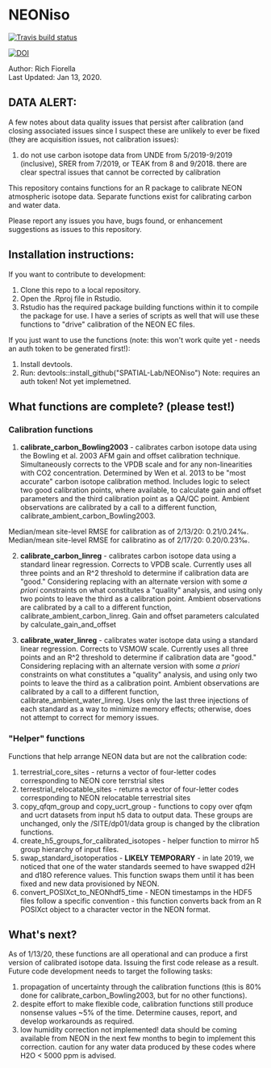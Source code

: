 # NEONiso

<!-- badges: start -->
  [![Travis build status](https://travis-ci.org/SPATIAL-Lab/NEONiso.svg?branch=master)](https://travis-ci.org/SPATIAL-Lab/NEONiso)
  
  [![DOI](https://zenodo.org/badge/188347333.svg)](https://zenodo.org/badge/latestdoi/188347333)
  
  <!-- badges: end -->

Author: Rich Fiorella \
Last Updated: Jan 13, 2020.

## DATA ALERT:
A few notes about data quality issues that persist after calibration (and closing associated issues since I suspect these are unlikely to ever be fixed (they are acquisition issues, not calibration issues): 

1. do not use carbon isotope data from UNDE from 5/2019-9/2019 (inclusive), SRER from 7/2019, or TEAK from 8 and 9/2018. there are clear spectral issues that cannot be corrected by calibration

This repository contains functions for an R package to calibrate NEON atmospheric isotope data. Separate functions exist for calibrating carbon and water data.

Please report any issues you have, bugs found, or enhancement suggestions as issues to this repository.

## Installation instructions:

If you want to contribute to development:
1) Clone this repo to a local repository.
2) Open the .Rproj file in Rstudio.
3) Rstudio has the required package building functions within it to compile the package for use. I have a series of scripts as well that will use these functions to "drive" calibration of the NEON EC files.

If you just want to use the functions (note: this won't work quite yet - needs an auth token to be generated first!):
1) Install devtools.
2) Run: devtools::install_github("SPATIAL-Lab/NEONiso") Note: requires an auth token! Not yet implemetned.

## What functions are complete? (please test!)
### Calibration functions
1) **calibrate_carbon_Bowling2003** - calibrates carbon isotope data using the Bowling et al. 2003 AFM gain and offset calibration technique. Simultaneously corrects to the VPDB scale and for any non-linearities with CO2 concentration. Determined by Wen et al. 2013 to be "most accurate" carbon isotope calibration method. Includes logic to select two good calibration points, where available, to calculate gain and offset parameters and the third calibration point as a QA/QC point.  Ambient observations are calibrated by a call to a different function, calibrate_ambient_carbon_Bowling2003.

Median/mean site-level RMSE for calibration as of 2/13/20: 0.21/0.24‰.
Median/mean site-level RMSE for calibratino as of 2/17/20: 0.20/0.23‰.

2) **calibrate_carbon_linreg** - calibrates carbon isotope data using a standard linear regression. Corrects to VPDB scale. Currently uses all three points and an R^2 threshold to determine if calibration data are "good." Considering replacing with an alternate version with some *a priori* constraints on what constitutes a "quality" analysis, and using only two points to leave the third as a calibration point. Ambient observations are calibrated by a call to a different function, calibrate_ambient_carbon_linreg. Gain and offset parameters calculated by calculate_gain_and_offset

3) **calibrate_water_linreg** - calibrates water isotope data using a standard linear regression. Corrects to VSMOW scale. Currently uses all three points and an R^2 threshold to determine if calibration data are "good." Considering replacing with an alternate version with some *a priori* constraints on what constitutes a "quality" analysis, and using only two points to leave the third as a calibration point. Ambient observations are calibrated by a call to a different function, calibrate_ambient_water_linreg. Uses only the last three injections of each standard as a way to minimize memory effects; otherwise, does not attempt to correct for memory issues.

### "Helper" functions
Functions that help arrange NEON data but are not the calibration code:

1) terrestrial_core_sites - returns a vector of four-letter codes corresponding to NEON core terrstrial sites
2) terrestrial_relocatable_sites - returns a vector of four-letter codes corresponding to NEON relocatable terrestrial sites
3) copy_qfqm_group and copy_ucrt_group - functions to copy over qfqm and ucrt datasets from input h5 data to output data. These groups are unchanged, only the /SITE/dp01/data group is changed by the clibration functions.
4) create_h5_groups_for_calibrated_isotopes - helper function to mirror h5 group hierarchy of input files.
5) swap_standard_isotoperatios - **LIKELY TEMPORARY** - in late 2019, we noticed that one of the water standards seemed to have swapped d2H and d18O reference values. This function swaps them until it has been fixed and new data provisioned by NEON.
6) convert_POSIXct_to_NEONhdf5_time - NEON timestamps in the HDF5 files follow a specific convention - this function converts back from an R POSIXct object to a character vector in the NEON format.

## What's next?
As of 1/13/20, these functions are all operational and can produce a first version of calibrated isotope data. Issuing the first code release as a result. Future code development needs to target the following tasks:
1) propagation of uncertainty through the calibration functions (this is 80% done for calibrate_carbon_Bowling2003, but for no other functions).
2) despite effort to make flexible code, calibration functions still produce nonsense values ~5% of the time. Determine causes, report, and develop workarounds as required.
3) low humidity correction not implemented! data should be coming available from NEON in the next few months to begin to implement this correction. caution for any water data produced by these codes where H2O < 5000 ppm is advised.
